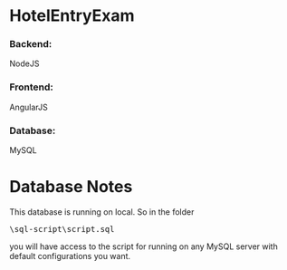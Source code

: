 # HotelEntryExam
### Backend: 
NodeJS
### Frontend: 
AngularJS
### Database:
MySQL

# Database Notes
This database is running on local. So in the folder <pre>\sql-script\script.sql</pre> you will have access to the script 
for running on any MySQL server with default configurations you want.
